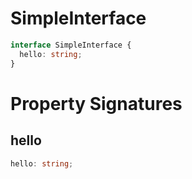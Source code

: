 # SimpleInterface

```typescript
interface SimpleInterface {
  hello: string;
}
```

# Property Signatures

## hello

```typescript
hello: string;
```
